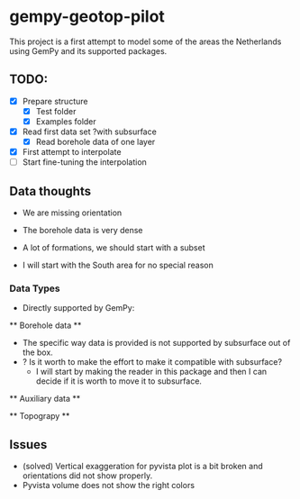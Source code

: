 # gempy-geotop-pilot

This project is a first attempt to model some of the areas the Netherlands using GemPy and
its supported packages.


## TODO:

- [x] Prepare structure
    - [x] Test folder
    - [x] Examples folder
- [x] Read first data set ?with subsurface
  - [x] Read borehole data of one layer
- [x] First attempt to interpolate
- [ ] Start fine-tuning the interpolation
   
## Data thoughts

- We are missing orientation
- The borehole data is very dense
- A lot of formations, we should start with a subset

- I will start with the South area for no special reason

### Data Types


- Directly supported by GemPy:

** Borehole data **
- The specific way data is provided is not supported by subsurface out of the box.
- ? Is it worth to make the effort to make it compatible with subsurface?
  - I will start by making the reader in this package and then I can decide if it is worth to move it to subsurface.

** Auxiliary data **

** Topograpy **


## Issues

- (solved) Vertical exaggeration for pyvista plot is a bit broken and orientations did not show properly.
- Pyvista volume does not show the right colors